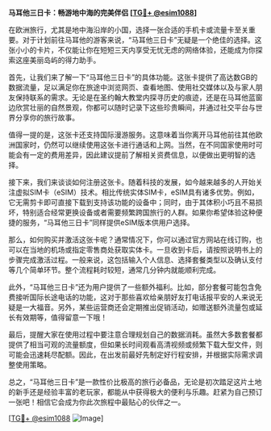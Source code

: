 **马耳他三日卡：畅游地中海的完美伴侣 [[TG💪+ @esim1088](https://t.me/s/esim1088)]**

在欧洲旅行，尤其是地中海沿岸的小国，选择一张合适的手机卡或流量卡至关重要。对于计划前往马耳他的游客来说，“马耳他三日卡”无疑是一个绝佳的选择。这张小小的卡片，不仅能让你在短短三天内享受无忧无虑的网络体验，还能成为你探索这座美丽岛屿的得力助手。

首先，让我们来了解一下“马耳他三日卡”的具体功能。这张卡提供了高达数GB的数据流量，足以满足你在旅途中浏览网页、查看地图、使用社交媒体以及与家人朋友保持联系的需求。无论是在圣约翰大教堂内探寻历史的痕迹，还是在马耳他蓝窗边欣赏壮丽的自然景观，你都可以随时记录下这些珍贵瞬间，并通过社交平台与世界分享你的旅行故事。

值得一提的是，这张卡还支持国际漫游服务。这意味着当你离开马耳他前往其他欧洲国家时，仍然可以继续使用这张卡进行通话和上网。当然，在不同国家使用时可能会有一定的费用差异，因此建议提前了解相关资费信息，以便做出更明智的选择。

接下来，我们来谈谈如何注册这张卡。随着科技的发展，如今越来越多的人开始关注虚拟SIM卡（eSIM）技术。相比传统实体SIM卡，eSIM具有诸多优势。例如，它无需剪卡即可直接下载到支持该功能的设备中；同时，由于其体积小巧且不易损坏，特别适合经常更换设备或者需要频繁跨国旅行的人群。如果你希望体验这种便捷的服务，“马耳他三日卡”同样提供eSIM版本供用户选择。

那么，如何购买并激活这张卡呢？通常情况下，你可以通过官方网站在线订购，也可以在当地的机场或指定零售商处获取实体卡。一旦收到卡后，请按照说明书上的步骤完成激活过程。一般来说，这包括输入个人信息、选择套餐类型以及确认支付等几个简单环节。整个流程耗时较短，通常几分钟内就能顺利完成。

此外，“马耳他三日卡”还为用户提供了一些额外福利。比如，部分套餐可能包含免费接听国际长途电话的功能，这对于那些喜欢给亲朋好友打电话报平安的人来说无疑是一大福音。另外，某些运营商还会定期推出促销活动，如赠送额外流量包或延长有效期等，值得留意一下哦！

最后，提醒大家在使用过程中要注意合理规划自己的数据消耗。虽然大多数套餐都提供了相当可观的流量额度，但如果长时间观看高清视频或频繁下载大型文件，则可能会迅速耗尽配额。因此，在出发前最好先制定好行程安排，并根据实际需求调整使用策略。

总之，“马耳他三日卡”是一款性价比极高的旅行必备品，无论是初次踏足这片土地的新手还是经验丰富的老玩家，都能从中获得极大的便利与乐趣。赶紧为自己预订一张吧！相信它会成为你此次旅程中最贴心的伙伴之一。

[[TG💪+ @esim1088](https://t.me/s/esim1088) ![Image](https://i.postimg.cc/4NQfJmqS/Snipaste-2025-05-13-00-14-12.png)]